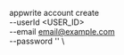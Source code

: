 appwrite account create \
        --userId <USER_ID> \
        --email email@example.com \
        --password '' \

